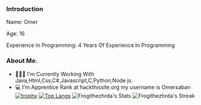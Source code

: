 ### Introduction
Name: Omer

Age: 16

Experience In Programming: 4 Years Of Experience In Programming

### About Me.
- 🧑🏻‍💻 I'm Currently Working With Java,Html,Css,C#,Javascript,C,Python,Node js.
- 💻 I'm Apprentice Rank at hackthissite.org my username is Omersaban
[![trophy](https://github-profile-trophy.vercel.app/?username=Frogithezhrda&theme=onelight)](https://github.com/ryo-ma/github-profile-trophy)
[![Top Langs](https://github-readme-stats.vercel.app/api/top-langs/?username=Frogithezhrda&layout=compact)](https://github.com/anuraghazra/github-readme-stats)
![Frogithezhrda's Stats](https://github-readme-stats.vercel.app/api?username=Frogithezhrda&show_icons=true&hide_border=true&count_private=true)
![Frogithezhrda's Streak](https://github-readme-streak-stats.herokuapp.com/?user=Frogithezhrda&hide_border=true)
